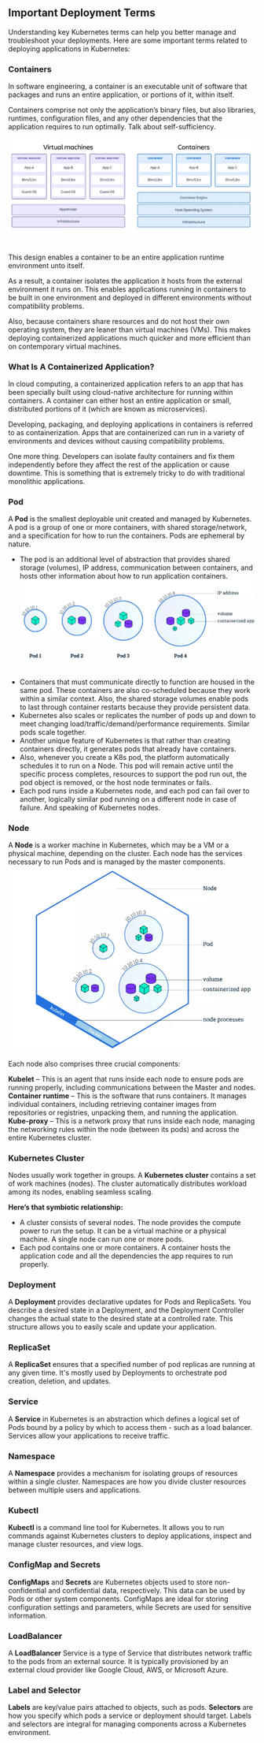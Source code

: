 ## Important Deployment Terms

Understanding key Kubernetes terms can help you better manage and troubleshoot your deployments. Here are some important terms related to deploying applications in Kubernetes:

### Containers

In software engineering, a container is an executable unit of software that packages and runs an entire application, or portions of it, within itself.

Containers comprise not only the application’s binary files, but also libraries, runtimes, configuration files, and any other dependencies that the application requires to run optimally. Talk about self-sufficiency.

![Containers](assets/containers-vs-virtual-machine-architectures.png)

This design enables a container to be an entire application runtime environment unto itself.

As a result, a container isolates the application it hosts from the external environment it runs on. This enables applications running in containers to be built in one environment and deployed in different environments without compatibility problems.

Also, because containers share resources and do not host their own operating system, they are leaner than virtual machines (VMs). This makes deploying containerized applications much quicker and more efficient than on contemporary virtual machines.

### What Is A Containerized Application?
In cloud computing, a containerized application refers to an app that has been specially built using cloud-native architecture for running within containers. A container can either host an entire application or small, distributed portions of it (which are known as microservices).

Developing, packaging, and deploying applications in containers is referred to as containerization. Apps that are containerized can run in a variety of environments and devices without causing compatibility problems.

One more thing. Developers can isolate faulty containers and fix them independently before they affect the rest of the application or cause downtime. This is something that is extremely tricky to do with traditional monolithic applications.

### Pod
A **Pod** is the smallest deployable unit created and managed by Kubernetes. A pod is a group of one or more containers, with shared storage/network, and a specification for how to run the containers. Pods are ephemeral by nature.

- The pod is an additional level of abstraction that provides shared storage (volumes), IP address, communication between containers, and hosts other information about how to run application containers. 
![Pods](assets/pods.png)
- Containers that must communicate directly to function are housed in the same pod. These containers are also co-scheduled because they work within a similar context. Also, the shared storage volumes enable pods to last through container restarts because they provide persistent data.
- Kubernetes also scales or replicates the number of pods up and down to meet changing load/traffic/demand/performance requirements. Similar pods scale together.
- Another unique feature of Kubernetes is that rather than creating containers directly, it generates pods that already have containers.
- Also, whenever you create a K8s pod, the platform automatically schedules it to run on a Node. This pod will remain active until the specific process completes, resources to support the pod run out, the pod object is removed, or the host node terminates or fails.
- Each pod runs inside a Kubernetes node, and each pod can fail over to another, logically similar pod running on a different node in case of failure. And speaking of Kubernetes nodes.

### Node
A **Node** is a worker machine in Kubernetes, which may be a VM or a physical machine, depending on the cluster. Each node has the services necessary to run Pods and is managed by the master components.
![Nods](assets/node.png)

Each node also comprises three crucial components:

**Kubelet** – This is an agent that runs inside each node to ensure pods are running properly, including communications between the Master and nodes.
**Container runtime** – This is the software that runs containers. It manages individual containers, including retrieving container images from repositories or registries, unpacking them, and running the application.
**Kube-proxy** – This is a network proxy that runs inside each node, managing the networking rules within the node (between its pods) and across the entire Kubernetes cluster.

### Kubernetes Cluster
Nodes usually work together in groups. A **Kubernetes cluster** contains a set of work machines (nodes). The cluster automatically distributes workload among its nodes, enabling seamless scaling.

**Here’s that symbiotic relationship:**

- A cluster consists of several nodes. The node provides the compute power to run the setup. It can be a virtual machine or a physical machine. A single node can run one or more pods.
- Each pod contains one or more containers. A container hosts the application code and all the dependencies the app requires to run properly.


### Deployment
A **Deployment** provides declarative updates for Pods and ReplicaSets. You describe a desired state in a Deployment, and the Deployment Controller changes the actual state to the desired state at a controlled rate. This structure allows you to easily scale and update your application.

### ReplicaSet
A **ReplicaSet** ensures that a specified number of pod replicas are running at any given time. It's mostly used by Deployments to orchestrate pod creation, deletion, and updates.

### Service
A **Service** in Kubernetes is an abstraction which defines a logical set of Pods bound by a policy by which to access them - such as a load balancer. Services allow your applications to receive traffic.

### Namespace
A **Namespace** provides a mechanism for isolating groups of resources within a single cluster. Namespaces are how you divide cluster resources between multiple users and applications.

### Kubectl
**Kubectl** is a command line tool for Kubernetes. It allows you to run commands against Kubernetes clusters to deploy applications, inspect and manage cluster resources, and view logs.

### ConfigMap and Secrets
**ConfigMaps** and **Secrets** are Kubernetes objects used to store non-confidential and confidential data, respectively. This data can be used by Pods or other system components. ConfigMaps are ideal for storing configuration settings and parameters, while Secrets are used for sensitive information.

### LoadBalancer
A **LoadBalancer** Service is a type of Service that distributes network traffic to the pods from an external source. It is typically provisioned by an external cloud provider like Google Cloud, AWS, or Microsoft Azure.

### Label and Selector
**Labels** are key/value pairs attached to objects, such as pods. **Selectors** are how you specify which pods a service or deployment should target. Labels and selectors are integral for managing components across a Kubernetes environment.

